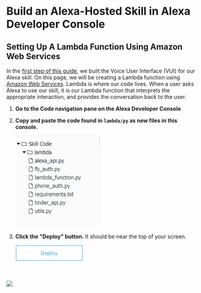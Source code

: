 # Build an Alexa-Hosted Skill in Alexa Developer Console

## Setting Up A Lambda Function Using Amazon Web Services

In the [first step of this guide](1-voice-user-interface.md), we built the Voice User Interface (VUI) for our Alexa skill.  On this page, we will be creating a Lambda function using [Amazon Web Services](http://aws.amazon.com). Lambda is where our code lives.  When a user asks Alexa to use our skill, it is our Lambda function that interprets the appropriate interaction, and provides the conversation back to the user.

1.  **Go to the Code navigation pane on the Alexa Developer Console**

2.  **Copy and paste the code found in ``lambda/py`` as new files in this console.**

    [![Lambda](../images/code_editor.png)](https://console.aws.amazon.com/lambda/home)

3.  **Click the "Deploy" button.** It should be near the top of your screen.

    ![Deploy](../images/deploy.png)

 <br/><br/>
<a href="./3-testing.md"><img src="https://m.media-amazon.com/images/G/01/mobile-apps/dex/alexa/alexa-skills-kit/tutorials/general/buttons/button_next_testing._TTH_.png" /></a>
